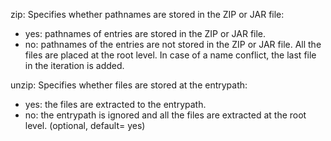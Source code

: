 zip: Specifies whether pathnames are stored in the ZIP or JAR file:

- yes: pathnames of entries are stored in the ZIP or JAR file.
- no: pathnames of the entries are not stored in the ZIP or JAR file. All the files are placed at the root level. In case of a name conflict, the last file in the iteration is added.

unzip: Specifies whether files are stored at the entrypath:

- yes: the files are extracted to the entrypath.
- no: the entrypath is ignored and all the files are extracted at the root level. (optional, default= yes)